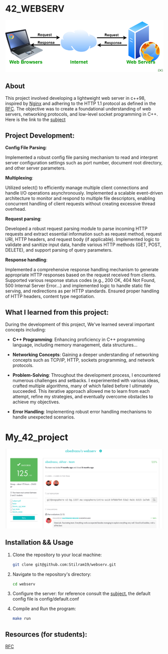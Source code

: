# 42_WEBSERV

![](resources/intro.png)

## About

This project involved developing a lightweight web server in c++98, inspired by [Nginx](https://en.wikipedia.org/wiki/Nginx) and adhering to the HTTP 1.1 protocol as defined in the [RFC](https://datatracker.ietf.org/doc/html/rfc2616). The objective was to create a foundational understanding of web servers, networking protocols, and low-level socket programming in C++.
Here is the link to the [subject](https://cdn.intra.42.fr/pdf/pdf/109738/en.subject.pdf)

## Project Development:

**Config File Parsing**:

Implemented a robust config file parsing mechanism to read and interpret server configuration settings such as port number, document root directory, and other server parameters. 

**Multiplexing**:

Utilized select() to efficiently manage multiple client connections and handle I/O operations asynchronously. Implemented a scalable event-driven architecture to monitor and respond to multiple file descriptors, enabling concurrent handling of client requests without creating excessive thread overhead.

**Request parsing**:

Developed a robust request parsing module to parse incoming HTTP requests and extract essential information such as request method, request URI, HTTP headers, and request body (if applicable). Implemented logic to validate and sanitize input data, handle various HTTP methods (GET, POST, DELETE), and support parsing of query parameters.

**Response handling**:

Implemented a comprehensive response handling mechanism to generate appropriate HTTP responses based on the request received from clients. Supported various response status codes (e.g., 200 OK, 404 Not Found, 500 Internal Server Error...) and implemented logic to handle static file serving, and redirections as per HTTP standards. Ensured proper handling of HTTP headers, content type negotiation.

## What I learned from this project:

During the development of this project, We've learned several important concepts including:

- **C++ Programming**: Enhancing proficiency in C++ programming language, including memory management, data structures...

- **Networking Concepts**: Gaining a deeper understanding of networking concepts such as TCP/IP, HTTP, sockets programming, and network protocols.

- **Problem-Solving**: Throughout the development process, I encountered numerous challenges and setbacks. I experimented with various ideas, crafted multiple algorithms, many of which failed before I ultimately succeeded. This iterative approach allowed me to learn from each attempt, refine my strategies, and eventually overcome obstacles to achieve my objectives.

- **Error Handling**: Implementing robust error handling mechanisms to handle unexpected scenarios.

# My_42_project

![](resources/my_project.png)

## Installation && Usage

1. Clone the repository to your local machine:

   ```bash
   git clone git@github.com:Stilram19/webserv.git
   ```

2. Navigate to the repository's directory:

    ```bash
    cd webserv
    ```

3. Configure the server:
    for reference consult the [subject.](https://cdn.intra.42.fr/pdf/pdf/109738/en.subject.pdf)
    the default config file is config/default.conf

4. Compile and Run the program:

   ``` bash
   make run
   ```

## Resources (for students):

[RFC](https://datatracker.ietf.org/doc/html/rfc2616)